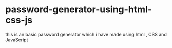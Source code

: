 # password-generator-using-html-css-js
this is an basic password generator which i have made using html , CSS and JavaScript
